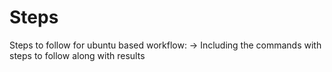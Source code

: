 # Steps
Steps to follow for ubuntu based workflow: 
-> Including the commands with steps to follow along with results
